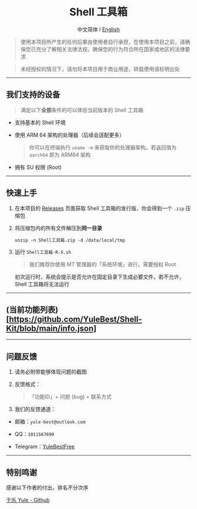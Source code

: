 <div align="center">

# Shell 工具箱

中文简体  Ⅰ  [English](https://github.com/YuleBest/ShellTool/blob/main/README_EN.md)

</div>

> 使用本项目所产生的任何后果由使用者自行承担，在使用本项目之前，请确保您已充分了解相关法律法规，确保您的行为符合所在国家或地区的法律要求

> 未经授权的情况下，请勿将本项目用于商业用途，转载使用请标明出处

***

## 我们支持的设备

> 满足以下**全部**条件的可以体验当前版本的 Shell 工具箱

- 支持基本的 Shell 环境
  
- 使用 ARM 64 架构的处理器（后续会适配更多）
  
  > 你可以在终端执行 `uname -m` 来获取你的处理器架构，若返回值为 `aarch64` 即为 ARM64 架构
  
- 拥有 SU 权限 (Root)

---

## 快速上手

1. 在本项目的 [Releases](https://github.com/YuleBest/Shell-Kit/releases) 页面获取 Shell 工具箱的发行版，你会得到一个 `.zip` 压缩包

2. 将压缩包内的所有文件解压到**同一目录**

   ```shell
   unzip -n Shell工具箱.zip -d /data/local/tmp
   ```

3. 运行 `Shell工具箱-R-X.sh`

   > 我们推荐你使用 MT 管理器的「系统环境」进行，需要授权 Root

   初次运行时，系统会提示是否允许在固定目录下生成必要文件，若不允许，Shell 工具箱将无法运行

---

## (当前功能列表)[https://github.com/YuleBest/Shell-Kit/blob/main/info.json]

---

## 问题反馈

1. 请务必附带能够体现问题的截图
   
2. 反馈格式：
   
   > 「功能ID」+ 问题 (bug) + 联系方式

3. 我们的反馈通道：
   
- 邮箱：`yule-best@outlook.com`
  
- QQ：`1011567690`
  
- Telegram：[YuleBestFree](https://t.me/YuleBestFree)

---

## 特别鸣谢

感谢以下作者的付出，排名不分次序

[于乐 Yule - Github](https://github.com/YuleBest)
